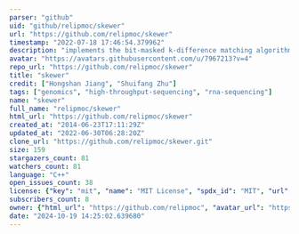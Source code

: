 ```yaml
---
parser: "github"
uid: "github/relipmoc/skewer"
url: "https://github.com/relipmoc/skewer"
timestamp: "2022-07-18 17:46:54.379962"
description: "implements the bit-masked k-difference matching algorithm dedicated to the task of adapter trimming.  It is specially designed for processing next-generation sequencing (NGS) paired-end sequences."
avatar: "https://avatars.githubusercontent.com/u/7967213?v=4"
repo_url: "https://github.com/relipmoc/skewer"
title: "skewer"
credit: ["Hongshan Jiang", "Shuifang Zhu"]
tags: ["genomics", "high-throughput-sequencing", "rna-sequencing"]
name: "skewer"
full_name: "relipmoc/skewer"
html_url: "https://github.com/relipmoc/skewer"
created_at: "2014-06-23T17:11:29Z"
updated_at: "2022-06-30T06:28:20Z"
clone_url: "https://github.com/relipmoc/skewer.git"
size: 159
stargazers_count: 81
watchers_count: 81
language: "C++"
open_issues_count: 38
license: {"key": "mit", "name": "MIT License", "spdx_id": "MIT", "url": "https://api.github.com/licenses/mit", "node_id": "MDc6TGljZW5zZTEz"}
subscribers_count: 8
owner: {"html_url": "https://github.com/relipmoc", "avatar_url": "https://avatars.githubusercontent.com/u/7967213?v=4", "login": "relipmoc", "type": "User"}
date: "2024-10-19 14:25:02.639680"
---
```

